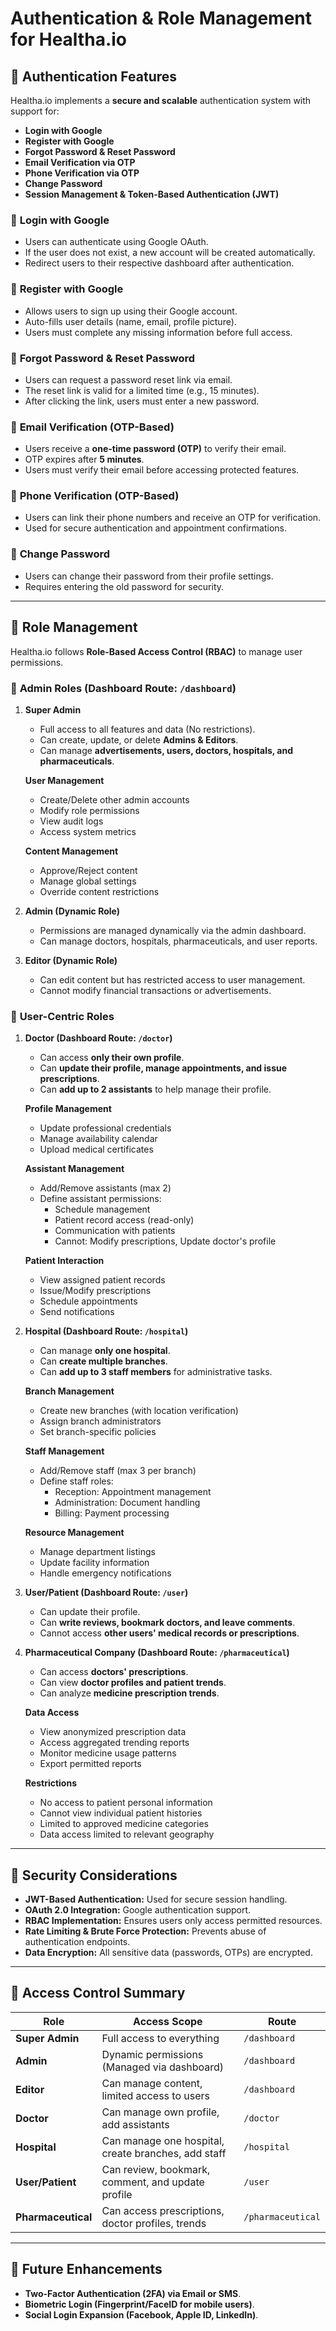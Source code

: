 # Authentication & Role Management for Healtha.io

## 📌 Authentication Features

Healtha.io implements a **secure and scalable** authentication system with support for:

- **Login with Google**
- **Register with Google**
- **Forgot Password & Reset Password**
- **Email Verification via OTP**
- **Phone Verification via OTP**
- **Change Password**
- **Session Management & Token-Based Authentication (JWT)**

### 🔹 **Login with Google**

- Users can authenticate using Google OAuth.
- If the user does not exist, a new account will be created automatically.
- Redirect users to their respective dashboard after authentication.

### 🔹 **Register with Google**

- Allows users to sign up using their Google account.
- Auto-fills user details (name, email, profile picture).
- Users must complete any missing information before full access.

### 🔹 **Forgot Password & Reset Password**

- Users can request a password reset link via email.
- The reset link is valid for a limited time (e.g., 15 minutes).
- After clicking the link, users must enter a new password.

### 🔹 **Email Verification (OTP-Based)**

- Users receive a **one-time password (OTP)** to verify their email.
- OTP expires after **5 minutes**.
- Users must verify their email before accessing protected features.

### 🔹 **Phone Verification (OTP-Based)**

- Users can link their phone numbers and receive an OTP for verification.
- Used for secure authentication and appointment confirmations.

### 🔹 **Change Password**

- Users can change their password from their profile settings.
- Requires entering the old password for security.

---

## 📌 Role Management

Healtha.io follows **Role-Based Access Control (RBAC)** to manage user permissions.

### 🔹 **Admin Roles (Dashboard Route: `/dashboard`)**

1. **Super Admin**

   - Full access to all features and data (No restrictions).
   - Can create, update, or delete **Admins & Editors**.
   - Can manage **advertisements, users, doctors, hospitals, and pharmaceuticals**.

   **User Management**

   - Create/Delete other admin accounts
   - Modify role permissions
   - View audit logs
   - Access system metrics

   **Content Management**

   - Approve/Reject content
   - Manage global settings
   - Override content restrictions

2. **Admin (Dynamic Role)**

   - Permissions are managed dynamically via the admin dashboard.
   - Can manage doctors, hospitals, pharmaceuticals, and user reports.

3. **Editor (Dynamic Role)**
   - Can edit content but has restricted access to user management.
   - Cannot modify financial transactions or advertisements.

### 🔹 **User-Centric Roles**

1. **Doctor (Dashboard Route: `/doctor`)**

   - Can access **only their own profile**.
   - Can **update their profile, manage appointments, and issue prescriptions**.
   - Can **add up to 2 assistants** to help manage their profile.

   **Profile Management**

   - Update professional credentials
   - Manage availability calendar
   - Upload medical certificates

   **Assistant Management**

   - Add/Remove assistants (max 2)
   - Define assistant permissions:
     - Schedule management
     - Patient record access (read-only)
     - Communication with patients
     - Cannot: Modify prescriptions, Update doctor's profile

   **Patient Interaction**

   - View assigned patient records
   - Issue/Modify prescriptions
   - Schedule appointments
   - Send notifications

2. **Hospital (Dashboard Route: `/hospital`)**

   - Can manage **only one hospital**.
   - Can **create multiple branches**.
   - Can **add up to 3 staff members** for administrative tasks.

   **Branch Management**

   - Create new branches (with location verification)
   - Assign branch administrators
   - Set branch-specific policies

   **Staff Management**

   - Add/Remove staff (max 3 per branch)
   - Define staff roles:
     - Reception: Appointment management
     - Administration: Document handling
     - Billing: Payment processing

   **Resource Management**

   - Manage department listings
   - Update facility information
   - Handle emergency notifications

3. **User/Patient (Dashboard Route: `/user`)**

   - Can update their profile.
   - Can **write reviews, bookmark doctors, and leave comments**.
   - Cannot access **other users' medical records or prescriptions**.

4. **Pharmaceutical Company (Dashboard Route: `/pharmaceutical`)**

   - Can access **doctors' prescriptions**.
   - Can view **doctor profiles and patient trends**.
   - Can analyze **medicine prescription trends**.

   **Data Access**

   - View anonymized prescription data
   - Access aggregated trending reports
   - Monitor medicine usage patterns
   - Export permitted reports

   **Restrictions**

   - No access to patient personal information
   - Cannot view individual patient histories
   - Limited to approved medicine categories
   - Data access limited to relevant geography

---

## 📌 Security Considerations

- **JWT-Based Authentication:** Used for secure session handling.
- **OAuth 2.0 Integration:** Google authentication support.
- **RBAC Implementation:** Ensures users only access permitted resources.
- **Rate Limiting & Brute Force Protection:** Prevents abuse of authentication endpoints.
- **Data Encryption:** All sensitive data (passwords, OTPs) are encrypted.

---

## 📌 Access Control Summary

| Role               | Access Scope                                        | Route             |
| ------------------ | --------------------------------------------------- | ----------------- |
| **Super Admin**    | Full access to everything                           | `/dashboard`      |
| **Admin**          | Dynamic permissions (Managed via dashboard)         | `/dashboard`      |
| **Editor**         | Can manage content, limited access to users         | `/dashboard`      |
| **Doctor**         | Can manage own profile, add assistants              | `/doctor`         |
| **Hospital**       | Can manage one hospital, create branches, add staff | `/hospital`       |
| **User/Patient**   | Can review, bookmark, comment, and update profile   | `/user`           |
| **Pharmaceutical** | Can access prescriptions, doctor profiles, trends   | `/pharmaceutical` |

---

## 📌 Future Enhancements

- **Two-Factor Authentication (2FA) via Email or SMS**.
- **Biometric Login (Fingerprint/FaceID for mobile users)**.
- **Social Login Expansion (Facebook, Apple ID, LinkedIn)**.
